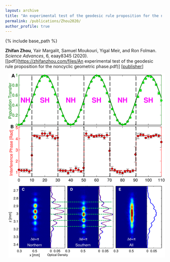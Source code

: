 ```yaml
---
layout: archive
title: "An experimental test of the geodesic rule proposition for the non-cyclic geometric phase"
permalink: /publications/Zhou2020/
author_profile: true
---
```


{% include base_path %}
                                         
**Zhifan Zhou**, Yair Margalit, Samuel Moukouri, Yigal Meir, and Ron Folman.                                                
<i>Science Advances</i>, 6, eaay8345 (2020).        
[[pdf](https://zhifanzhou.com/files/An experimental test of the geodesic rule proposition for the noncyclic geometric phase.pdf)]
[[publisher](https://www.science.org/doi/10.1126/sciadv.aay8345)]

<img src="/images/JumpFigure.png" title="mapf demo" style="width:400pt;padding-left:10px;" />